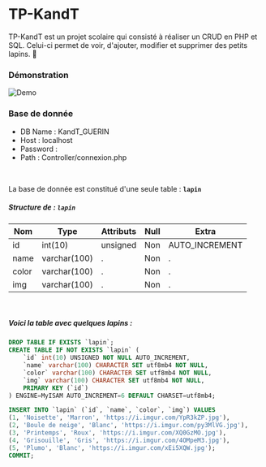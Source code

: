 # TP-KandT

TP-KandT est un projet scolaire qui consisté à réaliser un CRUD en PHP et SQL. Celui-ci permet de voir, d'ajouter, modifier et supprimer des petits lapins. 🐰

### Démonstration

![Demo](https://i.imgur.com/5ZDma4V.gif)

### Base de donnée

- DB Name : KandT_GUERIN
- Host : localhost
- Password :
- Path : Controller/connexion.php
    
<br>

La base de donnée est constitué d'une seule table : **`lapin`**

##### Structure de : **`lapin`**

| Nom | Type | Attributs | Null | Extra |
| --- | --- | --- | --- | --- |
| id | int(10) | unsigned | Non | AUTO_INCREMENT |
| name | varchar(100) |  .| Non |  .|
| color | varchar(100) | . | Non | . |
| img | varchar(100) | . | Non | . |

<br>

##### Voici la table avec quelques lapins :

```SQL
DROP TABLE IF EXISTS `lapin`;
CREATE TABLE IF NOT EXISTS `lapin` (
    `id` int(10) UNSIGNED NOT NULL AUTO_INCREMENT,
    `name` varchar(100) CHARACTER SET utf8mb4 NOT NULL,
    `color` varchar(100) CHARACTER SET utf8mb4 NOT NULL,
    `img` varchar(100) CHARACTER SET utf8mb4 NOT NULL,
    PRIMARY KEY (`id`)
) ENGINE=MyISAM AUTO_INCREMENT=6 DEFAULT CHARSET=utf8mb4;

INSERT INTO `lapin` (`id`, `name`, `color`, `img`) VALUES
(1, 'Noisette', 'Marron', 'https://i.imgur.com/YpR3kZP.jpg'),
(2, 'Boule de neige', 'Blanc', 'https://i.imgur.com/py3MlVG.jpg'),
(3, 'Printemps', 'Roux', 'https://i.imgur.com/XQ0GzMO.jpg'),
(4, 'Grisouille', 'Gris', 'https://i.imgur.com/4OMpeM3.jpg'),
(5, 'Plumo', 'Blanc', 'https://i.imgur.com/xEi5XQW.jpg');
COMMIT;
```


